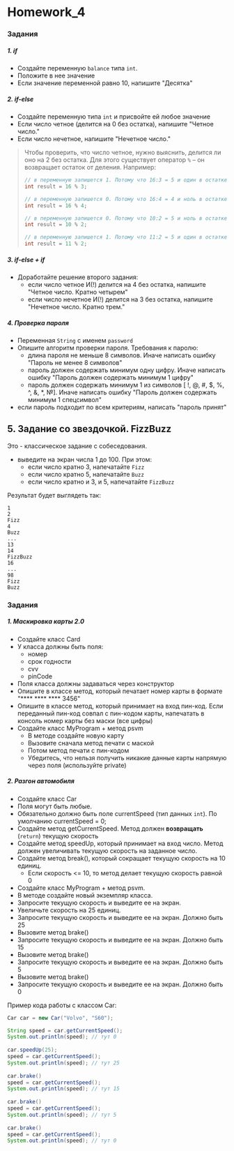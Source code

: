 # Homework_4
### Задания

##### 1. if
- Создайте переменную `balance` типа `int`.
- Положите в нее значение
- Если значение переменной равно 10, напишите "Десятка"

##### 2. if-else
- Создайте переменную типа `int` и присвойте ей любое значение
- Если число четное (делится на 0 без остатка), напишите "Четное число."
- Если число нечетное, напишите "Нечетное число."
> Чтобы проверить, что число четное, нужно выяснить, делится ли оно на 2 без остатка.
> Для этого существует оператор `%` – он возвращает остаток от деления.
> Например:
> ```java
> // в переменную запишется 1. Потому что 16:3 = 5 и один в остатке.
> int result = 16 % 3;  
> 
> // в переменную запишется 0. Потому что 16:4 = 4 и ноль в остатке.
> int result = 16 % 4;
> 
> // в переменную запишется 0. Потому что 10:2 = 5 и ноль в остатке.
> int result = 10 % 2;
> 
> // в переменную запишется 1. Потому что 11:2 = 5 и один в остатке.
> int result = 11 % 2;
> ```
 
##### 3. if-else + if
- Доработайте решение второго задания:
    - если число четное И(!) делится на 4 без остатка, напишите "Четное число. Кратно четырем"
    - если число нечетное И(!) делится на 3 без остатка, напишите "Нечетное число. Кратно трем."

##### 4. Проверка пароля
- Переменная `String` с именем `password`
- Опишите алгоритм проверки пароля. Требования к паролю:
    - длина пароля не меньше 8 символов. Иначе написать ошибку "Пароль не менее 8 символов"
    - пароль должен содержать минимум одну цифру. Иначе написать ошибку "Пароль должен содержать минимум 1 цифру"
    - пароль должен содержать минимум 1 из символов [ !, @, #, $, %, ^, &, *, №]. Иначе написать ошибку "Пароль должен содержать минимум 1 спецсимвол"
- если пароль подходит по всем критериям, написать "пароль принят"

## 5. Задание со звездочкой. FizzBuzz
Это - классическое задание с собеседования.
- выведите на экран числа 1 до 100. При этом:
    - если число кратно 3, напечатайте `Fizz`
    - если число кратно 5, напечатайте `Buzz`
    - если число кратно и 3, и 5, напечатайте `FizzBuzz`

Результат будет выглядеть так:
````
1
2
Fizz
4
Buzz
...
13
14
FizzBuzz
16
...
98
Fizz
Buzz
````

### Задания

##### 1. Маскировка карты 2.0
- Создайте класс Card
- У класса должны быть поля:
    - номер
    - срок годности
    - cvv
    - pinCode
- Поля класса должны задаваться через конструктор
- Опишите в классе метод, который печатает номер карты в формате "**** **** **** 3456"
- Опишите в классе метод, который принимает на вход пин-код. Если переданный пин-код совпал с пин-кодом карты, напечатать в консоль номер карты без маски (все цифры)
- Создайте класс MyProgram + метод psvm
    - В методе создайте новую карту
    - Вызовите сначала метод печати с маской
    - Потом метод печати с пин-кодом
    - Убедитесь, что нельзя получить никакие данные карты напрямую через поля (используйте private)

##### 2. Разгон автомобиля
- Создайте класс Car
- Поля могут быть любые.
- Обязательно должно быть поле currentSpeed (тип данных `int`). По умолчанию currentSpeed = 0;
- Создайте метод getCurrentSpeed. Метод должен **возвращать** (`return`) текущую скорость
- Создайте метод speedUp, который принимает на вход число. Метод должен увеличивать текущую скорость на заданное число.
- Создайте метод break(), который сокращает текущую скорость на 10 единиц.
    - Если скорость <= 10, то метод делает текущую скорость равной 0
- Создайте класс MyProgram + метод psvm.
- В методе создайте новый экземпляр класса.
- Запросите текущую скорость и выведите ее на экран.
- Увеличьте скорость на 25 единиц.
- Запросите текущую скорость и выведите ее на экран. Должно быть 25
- Вызовите метод brake()
- Запросите текущую скорость и выведите ее на экран. Должно быть 15
- Вызовите метод brake()
- Запросите текущую скорость и выведите ее на экран. Должно быть 5
- Вызовите метод brake()
- Запросите текущую скорость и выведите ее на экран. Должно быть 0

Пример кода работы с классом Car:
```java
Car car = new Car("Volvo", "S60");

String speed = car.getCurrentSpeed();
System.out.println(speed); // тут 0
        
car.speedUp(25);
speed = car.getCurrentSpeed(); 
System.out.println(speed); // тут 25
        
car.brake()
speed = car.getCurrentSpeed(); 
System.out.println(speed); // тут 15
        
car.brake()
speed = car.getCurrentSpeed(); 
System.out.println(speed); // тут 5
        
car.brake()
speed = car.getCurrentSpeed(); 
System.out.println(speed); // тут 0
```
